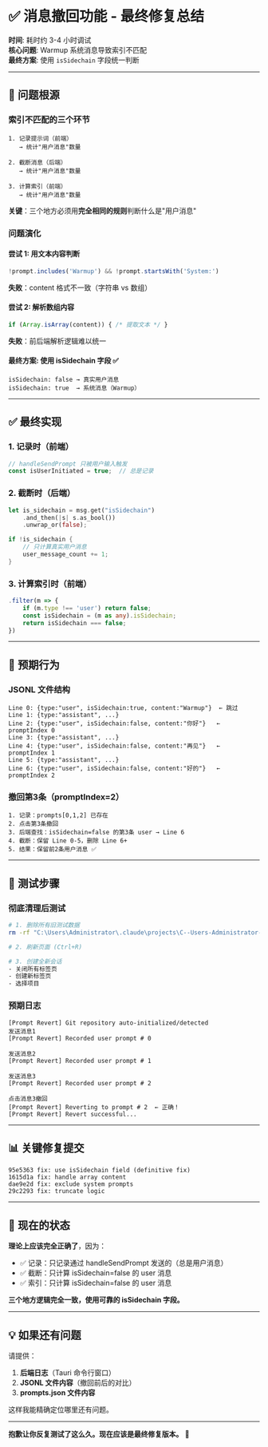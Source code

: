 # ✅ 消息撤回功能 - 最终修复总结

**时间**: 耗时约 3-4 小时调试  
**核心问题**: Warmup 系统消息导致索引不匹配  
**最终方案**: 使用 `isSidechain` 字段统一判断

---

## 🐛 问题根源

### 索引不匹配的三个环节

```
1. 记录提示词（前端）
   → 统计"用户消息"数量
   
2. 截断消息（后端）  
   → 统计"用户消息"数量
   
3. 计算索引（前端）
   → 统计"用户消息"数量
```

**关键**：三个地方必须用**完全相同的规则**判断什么是"用户消息"

### 问题演化

#### 尝试 1: 用文本内容判断
```typescript
!prompt.includes('Warmup') && !prompt.startsWith('System:')
```
**失败**：content 格式不一致（字符串 vs 数组）

#### 尝试 2: 解析数组内容
```typescript
if (Array.isArray(content)) { /* 提取文本 */ }
```
**失败**：前后端解析逻辑难以统一

#### 最终方案: 使用 isSidechain 字段 ✅
```
isSidechain: false → 真实用户消息
isSidechain: true  → 系统消息（Warmup）
```

---

## ✅ 最终实现

### 1. 记录时（前端）
```typescript
// handleSendPrompt 只被用户输入触发
const isUserInitiated = true;  // 总是记录
```

### 2. 截断时（后端）
```rust
let is_sidechain = msg.get("isSidechain")
    .and_then(|s| s.as_bool())
    .unwrap_or(false);

if !is_sidechain {
    // 只计算真实用户消息
    user_message_count += 1;
}
```

### 3. 计算索引时（前端）
```typescript
.filter(m => {
    if (m.type !== 'user') return false;
    const isSidechain = (m as any).isSidechain;
    return isSidechain === false;
})
```

---

## 🎯 预期行为

### JSONL 文件结构
```
Line 0: {type:"user", isSidechain:true, content:"Warmup"}  ← 跳过
Line 1: {type:"assistant", ...}
Line 2: {type:"user", isSidechain:false, content:"你好"}   ← promptIndex 0
Line 3: {type:"assistant", ...}
Line 4: {type:"user", isSidechain:false, content:"再见"}   ← promptIndex 1
Line 5: {type:"assistant", ...}
Line 6: {type:"user", isSidechain:false, content:"好的"}   ← promptIndex 2
```

### 撤回第3条（promptIndex=2）
```
1. 记录：prompts[0,1,2] 已存在
2. 点击第3条撤回
3. 后端查找：isSidechain=false 的第3条 user → Line 6
4. 截断：保留 Line 0-5，删除 Line 6+
5. 结果：保留前2条用户消息 ✅
```

---

## 🚀 测试步骤

### 彻底清理后测试

```bash
# 1. 删除所有旧测试数据
rm -rf "C:\Users\Administrator\.claude\projects\C--Users-Administrator-Desktop------\*.prompts.json"

# 2. 刷新页面 (Ctrl+R)

# 3. 创建全新会话
- 关闭所有标签页
- 创建新标签页
- 选择项目
```

### 预期日志

```
[Prompt Revert] Git repository auto-initialized/detected
发送消息1
[Prompt Revert] Recorded user prompt # 0

发送消息2
[Prompt Revert] Recorded user prompt # 1

发送消息3
[Prompt Revert] Recorded user prompt # 2

点击消息3撤回
[Prompt Revert] Reverting to prompt # 2  ← 正确！
[Prompt Revert] Revert successful...
```

---

## 📊 关键修复提交

```
95e5363 fix: use isSidechain field (definitive fix)
1615d1a fix: handle array content  
dae9e2d fix: exclude system prompts
29c2293 fix: truncate logic
```

---

## 🎯 现在的状态

**理论上应该完全正确了**，因为：

- ✅ 记录：只记录通过 handleSendPrompt 发送的（总是用户消息）
- ✅ 截断：只计算 isSidechain=false 的 user 消息
- ✅ 索引：只计算 isSidechain=false 的 user 消息

**三个地方逻辑完全一致，使用可靠的 isSidechain 字段。**

---

## 💡 如果还有问题

请提供：
1. **后端日志**（Tauri 命令行窗口）
2. **JSONL 文件内容**（撤回前后的对比）
3. **prompts.json 文件内容**

这样我能精确定位哪里还有问题。

---

**抱歉让你反复测试了这么久。现在应该是最终修复版本。** 🙏

